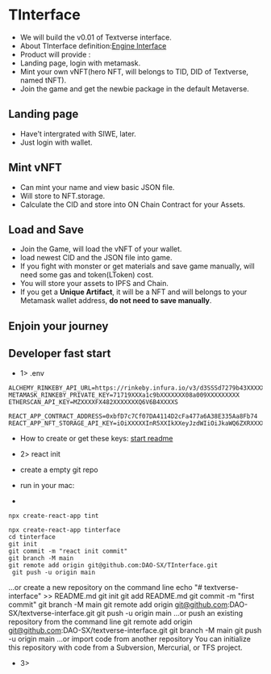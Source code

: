 # TInterface
+ We will build the v0.01 of Textverse interface.
+ About TInterface definition:[Engine Interface](https://github.com/DAO-SX/ethos/blob/main/docs/product/architechure.md)
+ Product will provide :
+ Landing page, login with metamask.
+ Mint your own vNFT(hero NFT, will belongs to TID, DID of Textverse, named tNFT).
+ Join the game and get the newbie package in the default Metaverse.
  
 ## Landing page
+ Have't intergrated with SIWE, later.
+ Just login with wallet.

## Mint vNFT
+ Can mint your name and view basic JSON file.
+ Will store to NFT.storage.
+ Calculate the CID and store into ON Chain Contract for your Assets.
## Load and Save
+ Join the Game, will load the vNFT of your wallet.
+ load newest CID and the JSON file into game.
+ If you fight with monster or get materials and save game manually, will need some gas and token(LToken) cost.
+ You will store your assets to IPFS and Chain.
+ If you get a **Unique Artifact**, it will be a NFT and will belongs to your Metamask wallet address, **do not need to save manually**.

## Enjoin your journey

## Developer fast start
+ 1> .env

```
ALCHEMY_RINKEBY_API_URL=https://rinkeby.infura.io/v3/d3SSSd7279b43XXXXXXXX
METAMASK_RINKEBY_PRIVATE_KEY=71719XXXa1c9bXXXXXXX08a009XXXXXXXXX
ETHERSCAN_API_KEY=MZXXXXFX482XXXXXXXQ6V6B4XXXXS

REACT_APP_CONTRACT_ADDRESS=0xbfD7c7Cf07DA4114D2cFa477a6A38E335Aa8Fb74
REACT_APP_NFT_STORAGE_API_KEY=iOiXXXXXInR5XXIkXXeyJzdWIiOiJkaWQ6ZXRXXXXX
```
+ How to create or get these keys: [start readme](https://github.com/jhfnetboy/filecoin_nft_starter)

+ 2> react init
+ create a empty git repo
+ run in your mac:
+ 
```
npx create-react-app tint 

```


```
npx create-react-app tinterface
cd tinterface
git init
git commit -m "react init commit"
git branch -M main
git remote add origin git@github.com:DAO-SX/TInterface.git
 git push -u origin main
```

…or create a new repository on the command line
echo "# textverse-interface" >> README.md
git init
git add README.md
git commit -m "first commit"
git branch -M main
git remote add origin git@github.com:DAO-SX/textverse-interface.git
git push -u origin main
…or push an existing repository from the command line
git remote add origin git@github.com:DAO-SX/textverse-interface.git
git branch -M main
git push -u origin main
…or import code from another repository
You can initialize this repository with code from a Subversion, Mercurial, or TFS project.
+ 3>




